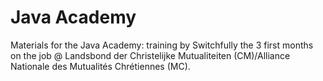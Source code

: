 # Java Academy

Materials for the Java Academy: training by Switchfully the 3 first months on the job @ Landsbond der Christelijke Mutualiteiten (CM)/Alliance Nationale des Mutualités Chrétiennes (MC).
